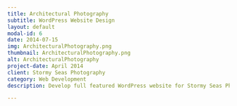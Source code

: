 ```yaml
---
title: Architectural Photography
subtitle: WordPress Website Design
layout: default
modal-id: 6
date: 2014-07-15
img: ArchitecturalPhotography.png
thumbnail: ArchitecturalPhotography.png
alt: ArchitecturalPhotography
project-date: April 2014
client: Stormy Seas Photography
category: Web Development
description: Develop full featured WordPress website for Stormy Seas Photography see live website: http://ArchitecturalPhotography.co .

---
```

